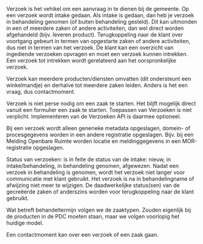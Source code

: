Verzoek is het vehikel om een aanvraag in te dienen bij de gemeente. Op een verzoek wordt intake gedaan. Als intake is gedaan, dan heb je verzoek in behandeling genomen (of buiten behandeling gesteld). Dit kan uitmonden in een of meerdere zaken of andere activiteiten, dan wel direct worden afgehandeld (bijv. leveren product). Terugkoppeling naar de klant over voortgang gebeurt in termen van opgestarte zaken of andere activiteiten, dus niet in termen van het verzoek. De klant kan een overzicht van ingediende verzoeken opvragen en moet een verzoek kunnen intrekken. Een verzoek tot intrekken wordt gerelateerd aan het oorspronkelijke verzoek.

Verzoek kan meerdere producten/diensten omvatten (dit ondersteunt een winkelmandje) en derhalve tot meerdere zaken leiden. Anders is het een vraag, dus contactmoment. 

Verzoek is niet perse nodig om een zaak te starten. Het blijft mogelijk direct vanuit een formulier een zaak te starten. Toepassen van Verzoeken is niet verplicht. Implementeren van de Verzoeken API is daarmee optioneel.

Bij een verzoek wordt alleen generieke metadata opgeslagen, domein- of procesgegevens worden in een andere registratie opgeslagen. Bijv. bij een Melding Openbare Ruimte worden locatie en meldinggegevens in een MOR-registratie opgeslagen.

Status van verzoeken: is in feite de status van de intake: nieuw, in intake/behandeling, in behandeling genomen, afgewezen. Nadat een verzoek in behandeling is genomen, wordt het verzoek niet langer voor communicatie met klant gebruikt. Het verzoek is na in behandelingname of afwijzing niet meer te wijzigen. De daadwerkelijke status(sen) van de gecreëerde zaken of anderszins worden voor terugkoppeling naar de klant gebruikt.

Wat betreft behandeltermijn volgen we de zaaktypen. Zouden eigenlijk bij de producten in de PDC moeten staan, maar we volgen voorlopig het huidige model.

Een contactmoment kan over een verzoek of een zaak gaan.
